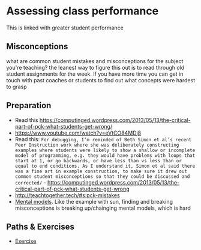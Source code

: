# Assessing class performance
This is linked with greater student performance


## Misconceptions

what are common student mistakes and misconceptions for the subject you're teaching?  the leanest way to figure this out is to read through old student assignments for the week.  If you have more time you can get in touch with past coaches or students to find out what concepts were hardest to grasp



## Preparation
- Read this https://computinged.wordpress.com/2013/05/13/the-critical-part-of-pck-what-students-get-wrong/
- https://www.youtube.com/watch?v=eVtCO84MDj8
- Read this: `For debugging, I’m reminded of Beth Simon et al’s recent Peer Instruction work where she was deliberately constructing examples where students were likely to show a shallow or incomplete model of programming, e.g. they would have problems with loops that start at 1, or go backwards, or have less than vs less than or equal to end conditions. As I understand it, Simon et al said there was a fine art in example construction, to make sure it drew out common student misconceptions so that they could be discussed and corrected/` - https://computinged.wordpress.com/2013/05/13/the-critical-part-of-pck-what-students-get-wrong
- http://teachtogether.tech/#s:pck-mistakes
- [Mental models](https://www.youtube.com/watch?v=AbAfM7AFO3k). Like the example with sun, finding and breaking misconceptions is breaking up/chainging mental models, which is hard

## Paths & Exercises

- [Exercise](./../exercises/flipped-classroom.md)
